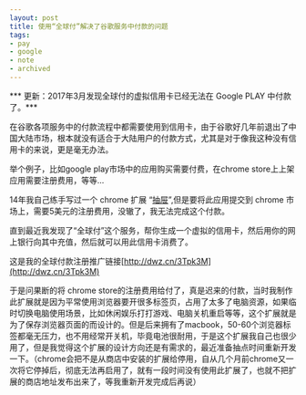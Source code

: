 ```yaml
---
layout: post
title: 使用“全球付”解决了谷歌服务中付款的问题
tags:
- pay
- google
- note
- archived
---
```


*** 更新：2017年3月发现全球付的虚拟信用卡已经无法在 Google PLAY 中付款了。***

在谷歌各项服务中的付款流程中都需要使用到信用卡，由于谷歌好几年前退出了中国大陆市场，根本就没有适合于大陆用户的付款方式，尤其是对于像我这种没有信用卡的来说，更是毫无办法。

举个例子，比如google play市场中的应用购买需要付费，在chrome store上上架应用需要注册费用，等等...

14年我自己练手写过一个 chrome 扩展 “[抽屉](http://blog.xavierskip.com/2014-02-17-chrome-extensions-drawer/)”,但是要将此应用提交到 chrome 市场上，需要5美元的注册费用，没辙了，我无法完成这个付款。

直到最近我发现了“全球付”这个服务，帮你生成一个虚拟的信用卡，然后用你的网上银行向其中充值，然后就可以用此信用卡消费了。

这是我的全球付款注册推广链接[http://dwz.cn/3Tpk3M](http://dwz.cn/3Tpk3M)

于是问果断的将 chrome store的注册费用给付了，真是迟来的付款，当时我制作此扩展就是因为平常使用浏览器要开很多标签页，占用了太多了电脑资源，如果临时切换电脑使用场景，比如休闲娱乐打打游戏、电脑关机重启等等，这个扩展就是为了保存浏览器页面的而设计的。但是后来拥有了macbook，50-60个浏览器标签都毫无压力，也不用经常开关机，毕竟电池很耐用，于是这个扩展我自己也很少用了，但是我觉得这个扩展的设计方向还是有需求的，最近准备抽点时间重新开发一下。（chrome会把不是从商店中安装的扩展给停用，自从几个月前chrome又一次将它停掉后，彻底无法再启用了，就有一段时间没有使用此扩展了，也就不把扩展的商店地址发布出来了，等我重新开发完成后再说）

